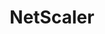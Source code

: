 ---
blog: https://netscaler.com/blog
codehost: https://github.com/https://github.com/netscaler
linkedin: https://linkedin.com/company/netscaler
logohandle: netscaler
sort: netscaler
title: NetScaler
twitter: https://x.com/NetScaler
website: https://www.netscaler.com/
youtube: https://youtube.com/@NetScaler
---